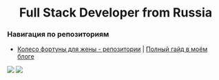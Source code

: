 <div id="header" align="center">
  <h1>Full Stack Developer from Russia</h1>
</div>

### Навигация по репозиториям
<ul>
  <li>
    <a href="https://github.com/BardToyn/KotenkovaKoleso" target="_black">Колесо фортуны для жены - репозитории</a><span> | </span><a href="https://tkaachev.ru/?utm_source=github&utm_medium=organic&utm_campaign=promo&utm_content=link" target="_black">Полный гайд в моём блоге</a>
  </li>
</ul>

![](http://github-profile-summary-cards.vercel.app/api/cards/most-commit-language?username=BardToyn&theme=2077)
![](http://github-profile-summary-cards.vercel.app/api/cards/productive-time?username=BardToyn&theme=2077&utcOffset=8)
